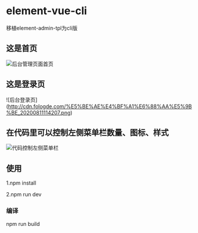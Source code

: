 # element-vue-cli
移植element-admin-tpl为cli版
## 这是首页
![后台管理页面首页](http://cdn.fologde.com/%E5%BE%AE%E4%BF%A1%E6%88%AA%E5%9B%BE_20200811114151.png)

## 这是登录页
![后台登录页] (http://cdn.fologde.com/%E5%BE%AE%E4%BF%A1%E6%88%AA%E5%9B%BE_20200811114207.png)

## 在代码里可以控制左侧菜单栏数量、图标、样式
![代码控制左侧菜单栏](http://cdn.fologde.com/%E5%BE%AE%E4%BF%A1%E5%9B%BE%E7%89%87_20200811114241.png)


## 使用
1.npm install

2.npm run dev


### 编译

npm run build
